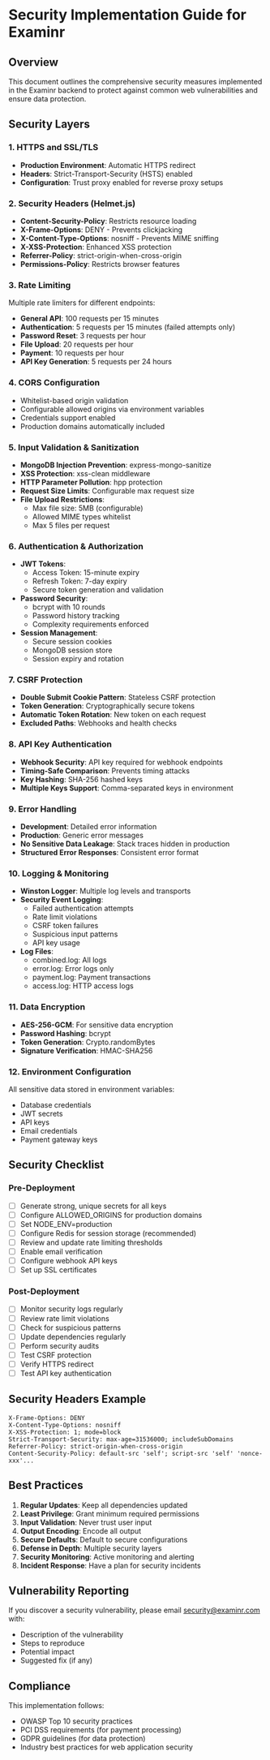 # Security Implementation Guide for Examinr

## Overview

This document outlines the comprehensive security measures implemented in the Examinr backend to protect against common web vulnerabilities and ensure data protection.

## Security Layers

### 1. HTTPS and SSL/TLS
- **Production Environment**: Automatic HTTPS redirect
- **Headers**: Strict-Transport-Security (HSTS) enabled
- **Configuration**: Trust proxy enabled for reverse proxy setups

### 2. Security Headers (Helmet.js)
- **Content-Security-Policy**: Restricts resource loading
- **X-Frame-Options**: DENY - Prevents clickjacking
- **X-Content-Type-Options**: nosniff - Prevents MIME sniffing
- **X-XSS-Protection**: Enhanced XSS protection
- **Referrer-Policy**: strict-origin-when-cross-origin
- **Permissions-Policy**: Restricts browser features

### 3. Rate Limiting
Multiple rate limiters for different endpoints:
- **General API**: 100 requests per 15 minutes
- **Authentication**: 5 requests per 15 minutes (failed attempts only)
- **Password Reset**: 3 requests per hour
- **File Upload**: 20 requests per hour
- **Payment**: 10 requests per hour
- **API Key Generation**: 5 requests per 24 hours

### 4. CORS Configuration
- Whitelist-based origin validation
- Configurable allowed origins via environment variables
- Credentials support enabled
- Production domains automatically included

### 5. Input Validation & Sanitization
- **MongoDB Injection Prevention**: express-mongo-sanitize
- **XSS Protection**: xss-clean middleware
- **HTTP Parameter Pollution**: hpp protection
- **Request Size Limits**: Configurable max request size
- **File Upload Restrictions**: 
  - Max file size: 5MB (configurable)
  - Allowed MIME types whitelist
  - Max 5 files per request

### 6. Authentication & Authorization
- **JWT Tokens**: 
  - Access Token: 15-minute expiry
  - Refresh Token: 7-day expiry
  - Secure token generation and validation
- **Password Security**:
  - bcrypt with 10 rounds
  - Password history tracking
  - Complexity requirements enforced
- **Session Management**:
  - Secure session cookies
  - MongoDB session store
  - Session expiry and rotation

### 7. CSRF Protection
- **Double Submit Cookie Pattern**: Stateless CSRF protection
- **Token Generation**: Cryptographically secure tokens
- **Automatic Token Rotation**: New token on each request
- **Excluded Paths**: Webhooks and health checks

### 8. API Key Authentication
- **Webhook Security**: API key required for webhook endpoints
- **Timing-Safe Comparison**: Prevents timing attacks
- **Key Hashing**: SHA-256 hashed keys
- **Multiple Keys Support**: Comma-separated keys in environment

### 9. Error Handling
- **Development**: Detailed error information
- **Production**: Generic error messages
- **No Sensitive Data Leakage**: Stack traces hidden in production
- **Structured Error Responses**: Consistent error format

### 10. Logging & Monitoring
- **Winston Logger**: Multiple log levels and transports
- **Security Event Logging**:
  - Failed authentication attempts
  - Rate limit violations
  - CSRF token failures
  - Suspicious input patterns
  - API key usage
- **Log Files**:
  - combined.log: All logs
  - error.log: Error logs only
  - payment.log: Payment transactions
  - access.log: HTTP access logs

### 11. Data Encryption
- **AES-256-GCM**: For sensitive data encryption
- **Password Hashing**: bcrypt
- **Token Generation**: Crypto.randomBytes
- **Signature Verification**: HMAC-SHA256

### 12. Environment Configuration
All sensitive data stored in environment variables:
- Database credentials
- JWT secrets
- API keys
- Email credentials
- Payment gateway keys

## Security Checklist

### Pre-Deployment
- [ ] Generate strong, unique secrets for all keys
- [ ] Configure ALLOWED_ORIGINS for production domains
- [ ] Set NODE_ENV=production
- [ ] Configure Redis for session storage (recommended)
- [ ] Review and update rate limiting thresholds
- [ ] Enable email verification
- [ ] Configure webhook API keys
- [ ] Set up SSL certificates

### Post-Deployment
- [ ] Monitor security logs regularly
- [ ] Review rate limit violations
- [ ] Check for suspicious patterns
- [ ] Update dependencies regularly
- [ ] Perform security audits
- [ ] Test CSRF protection
- [ ] Verify HTTPS redirect
- [ ] Test API key authentication

## Security Headers Example

```http
X-Frame-Options: DENY
X-Content-Type-Options: nosniff
X-XSS-Protection: 1; mode=block
Strict-Transport-Security: max-age=31536000; includeSubDomains
Referrer-Policy: strict-origin-when-cross-origin
Content-Security-Policy: default-src 'self'; script-src 'self' 'nonce-xxx'...
```

## Best Practices

1. **Regular Updates**: Keep all dependencies updated
2. **Least Privilege**: Grant minimum required permissions
3. **Input Validation**: Never trust user input
4. **Output Encoding**: Encode all output
5. **Secure Defaults**: Default to secure configurations
6. **Defense in Depth**: Multiple security layers
7. **Security Monitoring**: Active monitoring and alerting
8. **Incident Response**: Have a plan for security incidents

## Vulnerability Reporting

If you discover a security vulnerability, please email security@examinr.com with:
- Description of the vulnerability
- Steps to reproduce
- Potential impact
- Suggested fix (if any)

## Compliance

This implementation follows:
- OWASP Top 10 security practices
- PCI DSS requirements (for payment processing)
- GDPR guidelines (for data protection)
- Industry best practices for web application security